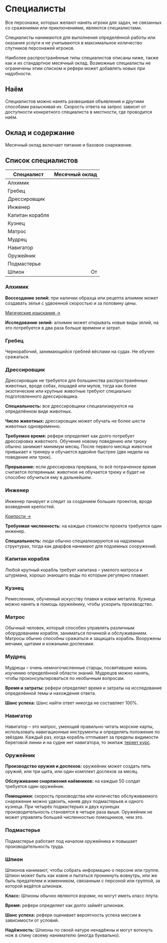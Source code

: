 # Специалисты

Все персонажи, которых желают нанять игроки для задач, не связанных со сражениями или приключениями, являются специалистами.

Специалисты нанимаются для выполнения определённой работы или оказания услуги и не учитываются в максимальное количество спутников персонажей игроков.

Наиболее распространённые типы специалистов описаны ниже, также как и их стандартное месячный оклад. Возможные специалисты не ограничены этим списком и рефери может добавлять новых при надобности.

## Наём

Специалистов можно нанять развешивая объявления и другими способами разыскивая их. Скорость ответа на запрос зависит от доступности конкретного специалиста в местности, где проводится наём.

## Оклад и содержание

Месячный оклад включает питание и базовое снаряжение.

## Список специалистов

| Специалист      |     Месячный оклад |
| --------------- | -----------------: |
| Алхимик         |   <Coin :v=1000 /> |
| Гребец          |      <Coin :v=2 /> |
| Дрессировщик    |    <Coin :v=500 /> |
| Инженер         |    <Coin :v=750 /> |
| Капитан корабля |    <Coin :v=250 /> |
| Кузнец          |     <Coin :v=25 /> |
| Матрос          |     <Coin :v=10 /> |
| Мудрец          |   <Coin :v=2000 /> |
| Навигатор       |    <Coin :v=150 /> |
| Оружейник       |    <Coin :v=100 /> |
| Подмастерье     |     <Coin :v=15 /> |
| Шпион           | От <Coin :v=500 /> |

### Алхимик

**Воссоздание зелий:** при наличии образца или рецепта алхимик может создавать зелья с удвоенной скоростью и за половину цены.

[Магические изыскания ->](../../magic/magic/magical-research)

**Исследование зелий:** алхимик может открывать новые виды зелий, на это потребуется в два раза больше времени и затрат.

### Гребец

Чернорабочий, занимающийся греблей вёслами на судах. Не обучен сражаться.

### Дрессировщик

Дрессировщик не требуется для большинства распространённых животных, вроде собах, лошадей или мулов, тогда как более экзотические или крупные животные требуют специально подготовленного дрессировщика.

**Специальность:** все дрессировщики специализируются на определённом виде животных.

**Число животных:** дрессировщик может обучать не более шести животных одновременно.

**Требуемое время:** рефери определяет как долго потребует дрессировка животного. Обучение новому поведению или трюку обычно занимает минимум месяц. После первого месяца животное привыкает к тренеру и обучается вдвойне быстрее (две недели на поведение или трюк).

**Прерывание:** если дрессировка прервана, то всё потраченное время считается потерянным: животное не обучается трюку и будет не способно обучиться ему в дальнейшем.

### Инженер

Инженер панирует и следит за созданием больших проектов, вроде возведения крепостей.

[Крепости ->](../strongholds/construction)

**Требуемая численность:** на каждые <Coin :v=100000 /> стоимости проекта требуется один инженер.

**Специальность:** люди обычно специализируются на надземных структурах, тогда как дварфов нанимают для подземных сооружений.

### Капитан корабля

Любой крупный корабль требует капитана – умелого матроса и штурмана, хорошо знающего воды по которым регулярно плавает.

### Кузнец

Ремесленник, обученный искусству плавки и ковки металла. Кузнеца можно нанять в помощь оружейнику, чтобы ускорить производство.

### Матрос

Обычный человек, который способен управлять различным оборудованием корабля, заниматься починкой и обслуживанием. Матросы обычно способны сражаться и защищать корабль. Вооружены мечами, щитами и кожаными доспехами.

### Мудрец

Мудрецы – очень немногочисленные старцы, посвятившие жизнь изучению определённой области знаний. Мудрецов можно нанять, чтобы проконсультироваться по необычным вопросам.

**Время и затраты:** рефери определяет время и затраты на исследование определённой темы и нахождения ответа.

**Шанс успеха:** Шанс найти ответ никогда не составляет 100%.

### Навигатор

Навигатор – это матрос, умеющий правильно читать морские карты, использовать навигационные инструменты и определять положение по звёздам. Каждый раз, когда корабль отплывает за пределы видимости береговой линии и на судне нет навигатора, то экипаж [теряет курс](../../adventures/adventuring/waterborne-adventuring#потеря-курса).

### Оружейник

**Производство оружия и доспехов:** оружейник может создать пять оружий, или три щита, или один комплект доспехов за месяц.

**Обслуживание снаряжения наёмников:** на каждые 50 солдат требуется один оружейник.

**Помощники:** скорость производства или количество обслуживаемого снаряжение можно удвоить, наняв двух подмастерьев и одного кузнеца. При четырёх подмастерьях и двух кузнецах производительность становятся в четыре раза выше. Оружейник не может управлять большей численностью помощников, чем это.

### Подмастерье

Подмастерье работает под началом оружейника и повышает производительность труда.

### Шпион

Шпионов нанимают, чтобы собрать информацию о персоне или группе. Шпион может быть как извне и пытаться проникнуть вовнутрь, или же быть предателем и изменником, связанным с персоной или группой, за которой ведётся шпионаж.

**Класс:** Шпионы обычно являются _ворами_, но могут иметь класс плута.

**Время:** рефери определяет как долго займёт шпионаж.

**Шанс успеха:** рефери оценивает вероятность успеха миссии в зависимости от условий.

**Надёжность:** Шпионы по своей натуре ненадёжны и могут воткнуть нож в спину своему нанимателю (иногда буквально).
